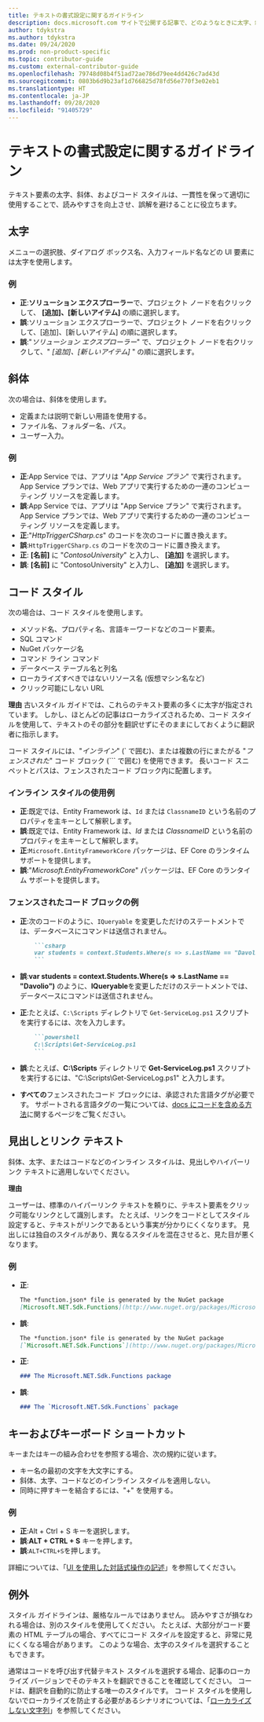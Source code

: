 ```yaml
---
title: テキストの書式設定に関するガイドライン
description: docs.microsoft.com サイトで公開する記事で、どのようなときに太字、斜体、コード、およびその他のテキストのスタイルを使用するかについて説明します。
author: tdykstra
ms.author: tdykstra
ms.date: 09/24/2020
ms.prod: non-product-specific
ms.topic: contributor-guide
ms.custom: external-contributor-guide
ms.openlocfilehash: 79748d08b4f51ad72ae786d79ee4dd426c7ad43d
ms.sourcegitcommit: 0803b6d9b23af1d766825d78fd56e770f3e02eb1
ms.translationtype: HT
ms.contentlocale: ja-JP
ms.lasthandoff: 09/28/2020
ms.locfileid: "91405729"
---
```

# <a name="text-formatting-guidelines"></a>テキストの書式設定に関するガイドライン

テキスト要素の太字、斜体、およびコード スタイルは、一貫性を保って適切に使用することで、読みやすさを向上させ、誤解を避けることに役立ちます。

## <a name="bold"></a>太字

メニューの選択肢、ダイアログ ボックス名、入力フィールド名などの UI 要素には太字を使用します。

### <a name="examples"></a>例

* **正**:**ソリューション エクスプローラー**で、プロジェクト ノードを右クリックして、 **[追加]、[新しいアイテム]** の順に選択します。
* **誤**:ソリューション エクスプローラーで、プロジェクト ノードを右クリックして、[追加]、[新しいアイテム] の順に選択します。
* **誤**:"*ソリューション エクスプローラー*" で、プロジェクト ノードを右クリックして、" *[追加]、[新しいアイテム]* " の順に選択します。

## <a name="italics"></a>斜体

次の場合は、斜体を使用します。

* 定義または説明で新しい用語を使用する。
* ファイル名、フォルダー名、パス。
* ユーザー入力。

### <a name="examples"></a>例

* **正**:App Service では、アプリは "*App Service プラン*" で実行されます。 App Service プランでは、Web アプリで実行するための一連のコンピューティング リソースを定義します。
* **誤**:App Service では、アプリは "App Service プラン" で実行されます。 App Service プランでは、Web アプリで実行するための一連のコンピューティング リソースを定義します。
* **正**:"*HttpTriggerCSharp.cs*" のコードを次のコードに置き換えます。
* **誤**:`HttpTriggerCSharp.cs` のコードを次のコードに置き換えます。
* **正**: **[名前]** に "*ContosoUniversity*" と入力し、 **[追加]** を選択します。
* **誤**: **[名前]** に "ContosoUniversity" と入力し、 **[追加]** を選択します。

## <a name="code-style"></a>コード スタイル

次の場合は、コード スタイルを使用します。

* メソッド名、プロパティ名、言語キーワードなどのコード要素。
* SQL コマンド
* NuGet パッケージ名
* コマンド ライン コマンド
* データベース テーブル名と列名
* ローカライズすべきではないリソース名 (仮想マシン名など)
* クリック可能にしない URL

**理由** 古いスタイル ガイドでは、これらのテキスト要素の多くに太字が指定されています。 しかし、ほとんどの記事はローカライズされるため、コード スタイルを使用して、テキストのその部分を翻訳せずにそのままにしておくように翻訳者に指示します。

コード スタイルには、"*インライン*" (\` で囲む)、または複数の行にまたがる "*フェンスされた*" コード ブロック (\`\`\` で囲む) を使用できます。 長いコード スニペットとパスは、フェンスされたコード ブロック内に配置します。

### <a name="examples-using-inline-styles"></a>インライン スタイルの使用例

* **正**:既定では、Entity Framework は、`Id` または `ClassnameID` という名前のプロパティを主キーとして解釈します。
* **誤**:既定では、Entity Framework は、*Id* または *ClassnameID* という名前のプロパティを主キーとして解釈します。
* **正**:`Microsoft.EntityFrameworkCore` パッケージは、EF Core のランタイム サポートを提供します。
* **誤**:"*Microsoft.EntityFrameworkCore*" パッケージは、EF Core のランタイム サポートを提供します。

### <a name="examples-of-fenced-code-blocks"></a>フェンスされたコード ブロックの例

* **正**:次のコードのように、`IQueryable` を変更しただけのステートメントでは、データベースにコマンドは送信されません。

  ```markdown
      ```csharp
      var students = context.Students.Where(s => s.LastName == "Davolio")
      ```
  ```

* **誤**:**var students = context.Students.Where(s => s.LastName == "Davolio")** のように、**IQueryable**を変更しただけのステートメントでは、データベースにコマンドは送信されません。

* **正**:たとえば、`C:\Scripts` ディレクトリで `Get-ServiceLog.ps1` スクリプトを実行するには、次を入力します。

  ```markdown
      ```powershell
      C:\Scripts\Get-ServiceLog.ps1
      ```
  ```

* **誤**:たとえば、**C:\Scripts** ディレクトリで **Get-ServiceLog.ps1** スクリプトを実行するには、"C:\Scripts\Get-ServiceLog.ps1" と入力します。

* **すべての**フェンスされたコード ブロックには、承認された言語タグが必要です。 サポートされる言語タグの一覧については、[docs にコードを含める方法](./code-in-docs.md#supported-languages)に関するページをご覧ください。

## <a name="headings-and-link-text"></a>見出しとリンク テキスト

斜体、太字、またはコードなどのインライン スタイルは、見出しやハイパーリンク テキストに適用しないでください。

**理由**

ユーザーは、標準のハイパーリンク テキストを頼りに、テキスト要素をクリック可能なリンクとして識別します。 たとえば、リンクをコードとしてスタイル設定すると、テキストがリンクであるという事実が分かりにくくなります。 見出しには独自のスタイルがあり、異なるスタイルを混在させると、見た目が悪くなります。

### <a name="examples"></a>例

* **正**:

  ```markdown
  The *function.json* file is generated by the NuGet package
  [Microsoft.NET.Sdk.Functions](http://www.nuget.org/packages/Microsoft.NET.Sdk.Functions).
  ```

* **誤**:

  ```markdown
  The *function.json* file is generated by the NuGet package
  [`Microsoft.NET.Sdk.Functions`](http://www.nuget.org/packages/Microsoft.NET.Sdk.Functions).
  ```

* **正**:

  ```markdown
  ### The Microsoft.NET.Sdk.Functions package
  ```

* **誤**:

  ```markdown
  ### The `Microsoft.NET.Sdk.Functions` package
  ```

## <a name="keys-and-keyboard-shortcuts"></a>キーおよびキーボード ショートカット

キーまたはキーの組み合わせを参照する場合、次の規約に従います。

* キー名の最初の文字を大文字にする。
* 斜体、太字、コードなどのインライン スタイルを適用しない。
* 同時に押すキーを結合するには、"+" を使用する。

### <a name="examples"></a>例

* **正**:Alt + Ctrl + S キーを選択します。
* **誤**:**ALT + CTRL + S** キーを押します。
* **誤**:`ALT+CTRL+S`を押します。

詳細については、「[UI を使用した対話式操作の記述](https://styleguides.azurewebsites.net/StyleGuide/Read?id=2700&topicid=26472)」を参照してください。

## <a name="exceptions"></a>例外

スタイル ガイドラインは、厳格なルールではありません。 読みやすさが損なわれる場合は、別のスタイルを使用してください。 たとえば、大部分がコード要素の HTML テーブルの場合、すべてにコード スタイルを設定すると、非常に見にくくなる場合があります。 このような場合、太字のスタイルを選択することもできます。

通常はコードを呼び出す代替テキスト スタイルを選択する場合、記事のローカライズ バージョンでそのテキストを翻訳できることを確認してください。 コードは、翻訳を自動的に防止する唯一のスタイルです。 コード スタイルを使用しないでローカライズを防止する必要があるシナリオについては、「[ローカライズしない文字列](markdown-reference.md#non-localized-strings)」を参照してください。

